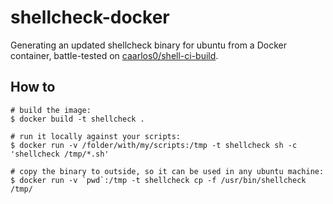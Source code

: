 # shellcheck-docker

Generating an updated shellcheck binary for ubuntu from a Docker container, battle-tested
on [caarlos0/shell-ci-build](https://github.com/caarlos0/shell-ci-build).

## How to

```console
# build the image:
$ docker build -t shellcheck .

# run it locally against your scripts:
$ docker run -v /folder/with/my/scripts:/tmp -t shellcheck sh -c 'shellcheck /tmp/*.sh'

# copy the binary to outside, so it can be used in any ubuntu machine:
$ docker run -v `pwd`:/tmp -t shellcheck cp -f /usr/bin/shellcheck /tmp/
```
